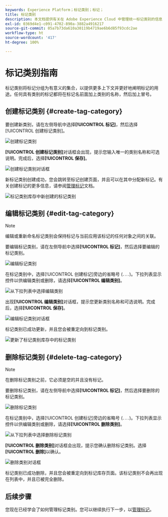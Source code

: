 ```yaml
---
keywords: Experience Platform；标记类别；标记；
title: 标记类别
description: 本文档提供有关在 Adobe Experience Cloud 中管理统一标记类别的信息
exl-id: 0369d4e1-c091-4702-890a-3882a4916217
source-git-commit: 05a7b73da610a30119b4719ae6b6d85f93cdc2ae
workflow-type: ht
source-wordcount: '417'
ht-degree: 100%

---
```


# 标记类别指南

标记类别将标记分组为有意义的集合，以提供更多上下文并更好地阐明标记的用途。任何具有类别的标记都将在标记名前面加上类别的名称，然后加上冒号。

## 创建标记类别 {#create-tag-category}

要创建新类别，请在左侧导航中选择&#x200B;**[!UICONTROL 标记]**，然后选择[!UICONTROL 创建标记类别]。

![创建标记类别](./images/create-tag-category.png)

**[!UICONTROL 创建标记类别]**&#x200B;对话框会出现，提示您输入唯一的类别名称和可选说明。完成后，选择&#x200B;**[!UICONTROL 保存]**。

![创建标记类别对话框](./images/create-tag-category-dialog.png)

新标记类别创建成功，您会跳转至标记创建页面，并且可以在其中分配新标记。有关创建标记的更多信息，请参阅[管理标记](./managing-tags.md#create-a-tag-create-tag)文档。

![标记类别库存中新创建的标记类别](./images/new-tag-cateogry-listed.png)

## 编辑标记类别 {#edit-tag-category}

>[!NOTE]
>
>编辑或重新命名标记类别会保持标记与当前应用该标记的任何对象之间的关联。

要编辑标记类别，请在左侧导航中选择&#x200B;**[!UICONTROL 标记]**，然后选择要编辑的标记类别。

![编辑标记类别](./images/edit-tag-category.png)

在标记类别中，选择[!UICONTROL 创建标记]旁边的省略号 (`...`)。下拉列表显示控件以供编辑类别或删除，请选择&#x200B;**[!UICONTROL 编辑类别]**。

![从下拉列表中选择编辑类别](./images/select-edit-tag-category.png)

出现&#x200B;**[!UICONTROL 编辑类别]**&#x200B;对话框，提示您更新类别名称和可选说明。完成后，选择&#x200B;**[!UICONTROL 保存]**。

![编辑标记类别对话框](./images/edit-category-dialog.png)

标记类别已成功更新，并且您会被重定向到标记类别。

![更新了标记类别库存中的标记类别](./images/updated-tag-category.png)

## 删除标记类别 {#delete-tag-category}

>[!NOTE]
>
>在删除标记类别之前，它必须是空的并且没有标记。

要删除标记类别，请在左侧导航中选择&#x200B;**[!UICONTROL 标记]**，然后选择要删除的标记类别。

![删除标记类别](./images/edit-tag-category.png)

在标记类别中，选择[!UICONTROL 创建标记]旁边的省略号 (`...`)。下拉列表显示控件以供编辑类别或删除，请选择&#x200B;**[!UICONTROL 删除类别]**。

![从下拉列表中选择删除标记类别](./images/select-delete-tag-category.png)

**[!UICONTROL 删除类别]**&#x200B;对话框会出现，提示您确认删除标记类别。选择&#x200B;**[!UICONTROL 删除]**&#x200B;以确认。

![删除类别对话框](./images/delete-category-dialog.png)

标记类别已成功删除，并且您会被重定向到标记库存页面。该标记类别不会再出现在列表中，并且已被完全删除。

## 后续步骤

您现在已经学会了如何管理标记类别。您可以继续执行下一步，以[管理标记](./managing-tags.md)。
